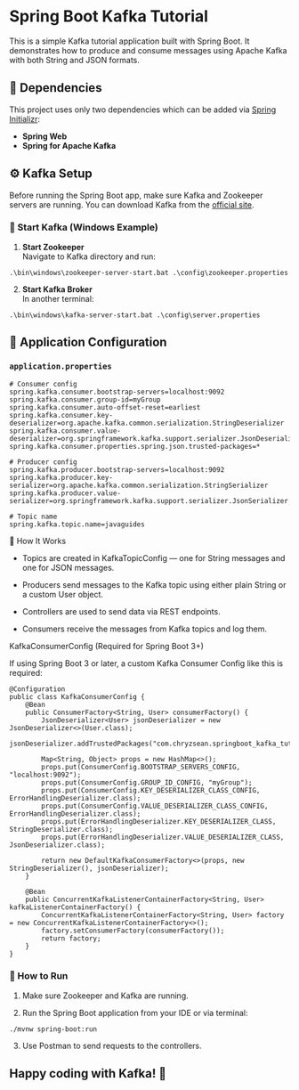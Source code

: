 # Spring Boot Kafka Tutorial
This is a simple Kafka tutorial application built with Spring Boot. It demonstrates how to produce and consume messages using Apache Kafka with both String and JSON formats.

## 🧰 Dependencies
This project uses only two dependencies which can be added via [Spring Initializr](https://start.spring.io/):

- **Spring Web**
- **Spring for Apache Kafka**

## ⚙️ Kafka Setup

Before running the Spring Boot app, make sure Kafka and Zookeeper servers are running. You can download Kafka from the [official site](https://kafka.apache.org/downloads).

### 🧪 Start Kafka (Windows Example)

1. **Start Zookeeper**  
   Navigate to Kafka directory and run:
```
.\bin\windows\zookeeper-server-start.bat .\config\zookeeper.properties
```

2. **Start Kafka Broker**  
In another terminal:
```
.\bin\windows\kafka-server-start.bat .\config\server.properties
```

## 🔧 Application Configuration

### `application.properties`
```properties
# Consumer config
spring.kafka.consumer.bootstrap-servers=localhost:9092
spring.kafka.consumer.group-id=myGroup
spring.kafka.consumer.auto-offset-reset=earliest
spring.kafka.consumer.key-deserializer=org.apache.kafka.common.serialization.StringDeserializer
spring.kafka.consumer.value-deserializer=org.springframework.kafka.support.serializer.JsonDeserializer
spring.kafka.consumer.properties.spring.json.trusted-packages=*

# Producer config
spring.kafka.producer.bootstrap-servers=localhost:9092
spring.kafka.producer.key-serializer=org.apache.kafka.common.serialization.StringSerializer
spring.kafka.producer.value-serializer=org.springframework.kafka.support.serializer.JsonSerializer

# Topic name
spring.kafka.topic.name=javaguides
```
🧪 How It Works
- Topics are created in KafkaTopicConfig — one for String messages and one for JSON messages.

- Producers send messages to the Kafka topic using either plain String or a custom User object.

- Controllers are used to send data via REST endpoints.

- Consumers receive the messages from Kafka topics and log them.

KafkaConsumerConfig (Required for Spring Boot 3+)

If using Spring Boot 3 or later, a custom Kafka Consumer Config like this is required:
```
@Configuration
public class KafkaConsumerConfig {
    @Bean
    public ConsumerFactory<String, User> consumerFactory() {
        JsonDeserializer<User> jsonDeserializer = new JsonDeserializer<>(User.class);
        jsonDeserializer.addTrustedPackages("com.chryzsean.springboot_kafka_tutorial.payload");

        Map<String, Object> props = new HashMap<>();
        props.put(ConsumerConfig.BOOTSTRAP_SERVERS_CONFIG, "localhost:9092");
        props.put(ConsumerConfig.GROUP_ID_CONFIG, "myGroup");
        props.put(ConsumerConfig.KEY_DESERIALIZER_CLASS_CONFIG, ErrorHandlingDeserializer.class);
        props.put(ConsumerConfig.VALUE_DESERIALIZER_CLASS_CONFIG, ErrorHandlingDeserializer.class);
        props.put(ErrorHandlingDeserializer.KEY_DESERIALIZER_CLASS, StringDeserializer.class);
        props.put(ErrorHandlingDeserializer.VALUE_DESERIALIZER_CLASS, JsonDeserializer.class);

        return new DefaultKafkaConsumerFactory<>(props, new StringDeserializer(), jsonDeserializer);
    }

    @Bean
    public ConcurrentKafkaListenerContainerFactory<String, User> kafkaListenerContainerFactory() {
        ConcurrentKafkaListenerContainerFactory<String, User> factory = new ConcurrentKafkaListenerContainerFactory<>();
        factory.setConsumerFactory(consumerFactory());
        return factory;
    }
}

```

### 🚀 How to Run
1. Make sure Zookeeper and Kafka are running.

2. Run the Spring Boot application from your IDE or via terminal:
```
./mvnw spring-boot:run

```  
3. Use Postman to send requests to the controllers.

## Happy coding with Kafka! 🎉
